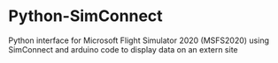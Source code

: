 # Python-SimConnect

Python interface for Microsoft Flight Simulator 2020 (MSFS2020) using SimConnect and arduino code to display data on an extern site


